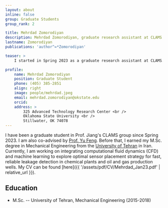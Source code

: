 ```yaml
---
layout: about
inline: false
group: Graduate Students
group_rank: 2

title: Mehrdad Zomorodiyan
description: Mehrdad Zomorodiyan, graduate research assistant at CLAMS.
lastname: Zomorodiyan
publications: 'author^=*Zomorodiyan'

teaser: >
    I started in Spring 2023 as a graduate research assistant at CLAMS.

profile:
    name: Mehrdad Zomorodiyan
    position: Graduate Student
    phone: (405) 385-2851
    align: right
    image: people/mehrdad.jpeg
    email: mehrdad.zomorodiyan@okstate.edu
    orcid: 
    address: >
        325 Advanced Technology Research Center <br />
        Oklahoma State University <br />
        Stillwater, OK 74078
---
```


I have been a graduate student in Prof. Jiang's CLAMS group since Spring 2023. I am also co-advised by [Prof. Yu Feng](https://ceat.okstate.edu/che/faculty-staff/yu-feng.html). Before that, I earned my M.Sc. degree in Mechanical Engineering from the [University of Tehran](https://ut.ac.ir/en) in Iran. Currently, I am working on integrating computational fluid dynamics (CFD) and machine learning to explore optimal sensor placement strategy for fast, reliable leakage detection in chemical plants and oil and gas production wells. My CV can be found [here]({{ '/assets/pdf/CV/Mehrdad_Jan23.pdf' | relative_url }}).

## Education
* M.Sc. -- University of Tehran, Mechanical Engineering (2015-2018)